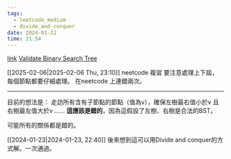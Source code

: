 ```yaml
---
tags:
  - leetcode_medium
  - divide_and_conquer
date: 2024-01-22
time: 21:54
---
```

[link](https://leetcode.com/problems/validate-binary-search-tree/)
[Validate Binary Search Tree](https://neetcode.io/problems/valid-binary-search-tree)

[[2025-02-06|2025-02-06 Thu, 23:10]]
neetcode 複習
要注意處理上下屆，每個節點都要仔細處理。
在neetcode 上連錯兩次。

---

目前的想法是：
走訪所有含有子節點的節點（值為v），確保左樹最右值小於v 且 右樹最左值大於v ......
**這應該是錯的**，因為這假設了左樹、右樹是合法的BST。

可能所有的關係都是錯的。

[[2024-01-23|2024-01-23, 22:40]]
後來想到這可以用Divide and conquer的方式解。一次通過。